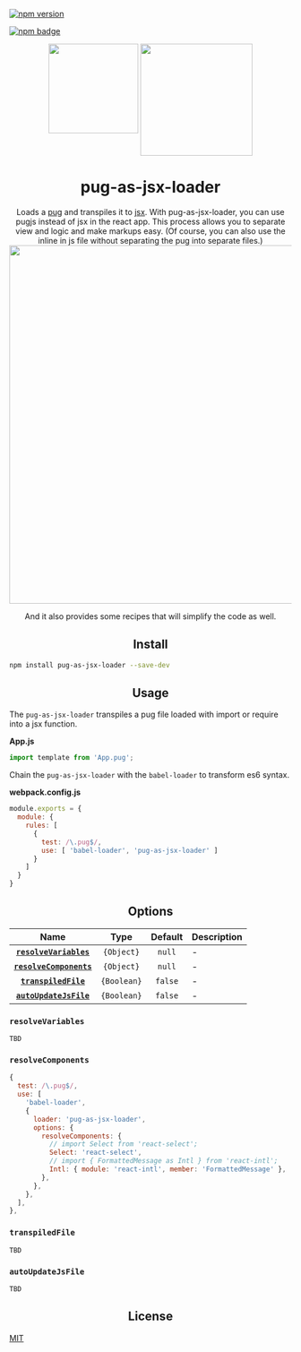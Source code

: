 [![npm version](https://badge.fury.io/js/pug-as-jsx-loader.svg)](https://badge.fury.io/js/pug-as-jsx-loader)

[![npm badge][npm-badge-png]][package-url]

<div align="center">
  <img width="160" height="160"
    src="https://bluewings.github.io/pug-as-jsx-loader/static/img/pug-as-jsx.png">
  <a href="https://github.com/webpack/webpack" style="vertical-align:top">
    <img width="200" height="200"
      src="https://webpack.js.org/assets/icon-square-big.svg">
  </a>
  <h1>pug-as-jsx-loader</h1>
  Loads a <a href="https://github.com/pugjs/pug">pug</a> and transpiles it to <a href="https://reactjs.org/docs/introducing-jsx.html">jsx</a>.
  With pug-as-jsx-loader, you can use pugjs instead of jsx in the react app.
This process allows you to separate view and logic and make markups easy.
(Of course, you can also use the inline in js file without separating the pug into separate files.)

  <img width="640"  src="https://bluewings.github.io/pug-as-jsx-loader/static/img/anim-pug-as-jsx.gif">

And it also provides some recipes that will simplify the code as well.


</div>

<h2 align="center">Install</h2>

```bash
npm install pug-as-jsx-loader --save-dev
```

<h2 align="center">Usage</h2>

The ```pug-as-jsx-loader``` transpiles a pug file loaded with import or require into a jsx function. 

**App.js**
```js
import template from 'App.pug';
```

Chain the ```pug-as-jsx-loader``` with the ```babel-loader``` to transform es6 syntax.

**webpack.config.js**
```js
module.exports = {
  module: {
    rules: [
      {
        test: /\.pug$/,
        use: [ 'babel-loader', 'pug-as-jsx-loader' ]
      }
    ]
  }
}
```

<h2 align="center">Options</h2>

|Name|Type|Default|Description|
|:--:|:--:|:-----:|:----------|
|**[`resolveVariables`](#resolvevariables)**|`{Object}`|`null`| -|
|**[`resolveComponents`](#resolvecomponents)** |`{Object}`|`null`| -|
|**[`transpiledFile`](#transpiledfile)** |`{Boolean}`|`false`| -|
|**[`autoUpdateJsFile`](#autoiupdatejsfile)** |`{Boolean}`|`false`| -|

### `resolveVariables`

```
TBD
```

### `resolveComponents`

```js
{
  test: /\.pug$/,
  use: [
    'babel-loader',
    {
      loader: 'pug-as-jsx-loader',
      options: {
        resolveComponents: {
          // import Select from 'react-select';
          Select: 'react-select',
          // import { FormattedMessage as Intl } from 'react-intl';
          Intl: { module: 'react-intl', member: 'FormattedMessage' },
        },
      },
    },
  ],
},
```

### `transpiledFile`

```
TBD
```

### `autoUpdateJsFile`

```
TBD
```

<h2 align="center">License</h2>

[MIT](http://www.opensource.org/licenses/mit-license.php)

[npm-badge-png]: https://nodei.co/npm/pug-as-jsx-loader.png
[package-url]: https://www.npmjs.com/package/pug-as-jsx-loader
